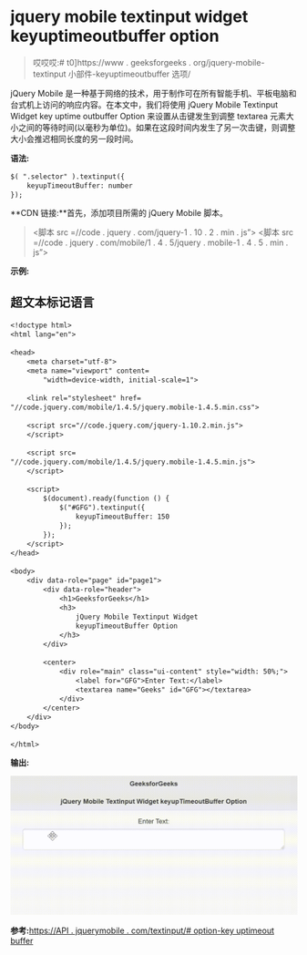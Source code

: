 # jquery mobile textinput widget keyuptimeoutbuffer option

> 哎哎哎:# t0]https://www . geeksforgeeks . org/jquery-mobile-textinput 小部件-keyuptimeoutbuffer 选项/

jQuery Mobile 是一种基于网络的技术，用于制作可在所有智能手机、平板电脑和台式机上访问的响应内容。在本文中，我们将使用 jQuery Mobile Textinput Widget key uptime outbuffer Option 来设置从击键发生到调整 textarea 元素大小之间的等待时间(以毫秒为单位)。如果在这段时间内发生了另一次击键，则调整大小会推迟相同长度的另一段时间。

**语法:**

```
$( ".selector" ).textinput({
    keyupTimeoutBuffer: number
});
```

**CDN 链接:**首先，添加项目所需的 jQuery Mobile 脚本。

> <link rel="”stylesheet”" href="”//code.jquery.com/mobile/1.4.5/jquery.mobile-1.4.5.min.css”">
> <脚本 src =//code . jquery . com/jquery-1 . 10 . 2 . min . js”></脚本>
> <脚本 src =//code . jquery . com/mobile/1 . 4 . 5/jquery . mobile-1 . 4 . 5 . min . js”></脚本>

**示例:**

## 超文本标记语言

```
<!doctype html>
<html lang="en">

<head>
    <meta charset="utf-8">
    <meta name="viewport" content=
        "width=device-width, initial-scale=1">

    <link rel="stylesheet" href=
"//code.jquery.com/mobile/1.4.5/jquery.mobile-1.4.5.min.css">

    <script src="//code.jquery.com/jquery-1.10.2.min.js">
    </script>

    <script src=
"//code.jquery.com/mobile/1.4.5/jquery.mobile-1.4.5.min.js">
    </script>

    <script>
        $(document).ready(function () {
            $("#GFG").textinput({
                keyupTimeoutBuffer: 150
            });
        });
    </script>
</head>

<body>
    <div data-role="page" id="page1">
        <div data-role="header">
            <h1>GeeksforGeeks</h1>
            <h3>
                jQuery Mobile Textinput Widget 
                keyupTimeoutBuffer Option
            </h3>
        </div>

        <center>
            <div role="main" class="ui-content" style="width: 50%;">
                <label for="GFG">Enter Text:</label>
                <textarea name="Geeks" id="GFG"></textarea>
            </div>
        </center>
    </div>
</body>

</html>
```

**输出:**

![](img/9645afd538f149fd16907b94dd9363d3.png)

**参考:**[https://API . jquerymobile . com/textinput/# option-key uptimeout buffer](https://api.jquerymobile.com/textinput/#option-keyupTimeoutBuffer)